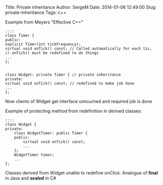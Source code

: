Title: Private inheritance
Author: SergeM
Date: 2014-01-06 12:49:00
Slug: private-inheritance
Tags: c++

Example from Meyers "Effective C++"

    ::::
    class Timer {
    public:
    explicit Timer(int tickFrequency);
    virtual void onTick() const; // Called automatically for each tic, 
    // onTick() must be redefined to do things
    ...
    };
    
    
    class Widget: private Timer { // private inheritance
    private:
    virtual void onTick() const; // redefined to make job done
    ... 
    };
    
    
Now clients of Widget get interface untouched and required job is done

Example of protecting method from redefinition in derived classes:  

    ::::
    class Widget {
    private:
        class WidgetTimer: public Timer {
        public:
            virtual void onTick() const;
            ...
        };
        WidgetTimer timer;
        ...
    };
    
Classes derived from Widget unable to redefine onClick. Analogue of **final** in Java and **sealed** in C#</div>